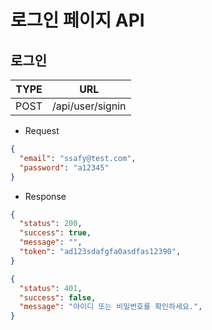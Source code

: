 # 로그인 페이지 API

## 로그인

| TYPE |       URL        |
| :--: | :--------------: |
| POST | /api/user/signin |

- Request

```json
{
  "email": "ssafy@test.com",
  "password": "a12345"
}
```

- Response

```json
{
  "status": 200,
  "success": true,
  "message": "",
  "token": "ad123sdafgfa0asdfas12390",
}

{
  "status": 401,
  "success": false,
  "message": "아이디 또는 비밀번호를 확인하세요.",
}
```
